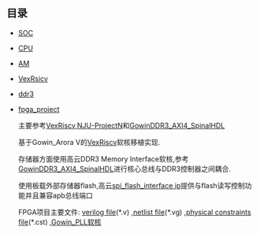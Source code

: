 ## 目录
- [SOC](soc/soc.md)
- [CPU](cpu/cpu.md)
- [AM](abstract-machine/AM.md)
- [VexRsicv](VexRsicv/VexRsicv.md)
- [ddr3](ddr3/ddr3.md)
- [fpga_project](fpga_project/fpga_project.md)

  主要参考[VexRiscv](https://github.com/SpinalHDL/VexRiscv),[NJU-ProjectN](https://github.com/NJU-ProjectN/abstract-machine)和[GowinDDR3_AXI4_SpinalHDL](https://github.com/PaserTech-Hardware/GowinDDR3_AXI4_SpinalHDL.git)
  
  基于Gowin_Arora V的[VexRiscv](https://github.com/SpinalHDL/VexRiscv)软核移植实现.

  存储器方面使用高云DDR3 Memory Interface软核,参考[GowinDDR3_AXI4_SpinalHDL](https://github.com/PaserTech-Hardware/GowinDDR3_AXI4_SpinalHDL.git)进行核心总线与DDR3控制器之间耦合.

  使用板载外部存储器flash,高云[spi_flash_interface ip](fpga_project/src/spi_flash_interface)提供与flash读写控制功能并且兼容apb总线端口

  FPGA项目主要文件: [verilog file](fpga_project/src)(\*.v)
  ,[netlist file](fpga_project/impl/gwsynthesis)(\*.vg)
  ,[physical constraints file](fpga_project/src)(\*.cst)
  ,[Gowin_PLL软核](https://github.com/shaw-wu/VEXRSICV/tree/main/fpga_project/src/gowin_pll)
